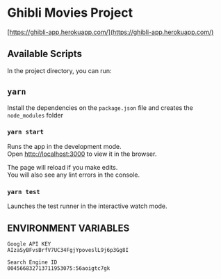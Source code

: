# Ghibli Movies Project

[https://ghibli-app.herokuapp.com/](https://ghibli-app.herokuapp.com/)

## Available Scripts

In the project directory, you can run:

## `yarn`

Install the dependencies on the `package.json` file and creates the `node_modules` folder

### `yarn start`

Runs the app in the development mode.<br>
Open [http://localhost:3000](http://localhost:3000) to view it in the browser.

The page will reload if you make edits.<br>
You will also see any lint errors in the console.

### `yarn test`

Launches the test runner in the interactive watch mode.


## ENVIRONMENT VARIABLES

```
Google API KEY
AIzaSyBFvsBrfV7UC34FgjYpoveslL9j6p3Gg8I

Search Engine ID
004566832713711953075:56aoigtc7gk
```

